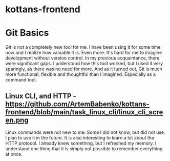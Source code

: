 # kottans-frontend

# Git Basics
Git is not a completely new tool for me. I have been using it for some time now and I realize how valuable it is. Even more. It's hard for me to imagine development without version control.
In my previous acquaintance, there were significant gaps. I understood how this tool worked, but I used it very sparingly, as there was no need for more.
And as it turned out, Git is much more functional, flexible and thoughtful than I imagined. Especially as a command tool.

## Linux CLI, and HTTP - https://github.com/ArtemBabenko/kottans-frontend/blob/main/task_linux_cli/linux_cli_screen.png
Linux commands were not new to me. Some I did not know, but did not use. I plan to use it in the future.
It is also interesting to learn a lot about the HTTP protocol. I already knew something, but I refreshed my memory. I understand one thing that it is simply not possible to remember everything at once.
